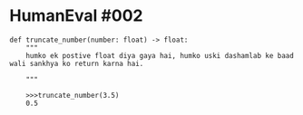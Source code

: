 # HumanEval #002
    def truncate_number(number: float) -> float:
        """
        humko ek postive float diya gaya hai, humko uski dashamlab ke baad wali sankhya ko return karna hai.
        
        """

```
    >>>truncate_number(3.5)
    0.5


```


